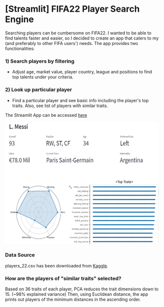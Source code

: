 # [Streamlit] FIFA22 Player Search Engine

Searching players can be cumbersome on FIFA22. I wanted to be able to find talents faster and easier, so I decided to create an app that caters to my (and preferably to other FIFA users') needs. The app provides two functionalities:

### 1) Search players by filtering
  - Adjust age, market value, player country, league and positions to find top talents under your criteria.
### 2) Look up particular player 
  - Find a particular player and see basic info including the player's top traits. Also, see list of players with similar traits. 
  
The Streamlit App can be accessed [here](https://share.streamlit.io/jayhoneylee527/fifa22-playerdb/main/fifa.py)

<p align="center">
  <img src="images/messi_dash.PNG" width="600" height="400">
</p>

### Data Source
players_22.csv has been downloaded from [Kaggle](https://www.kaggle.com/stefanoleone992/fifa-22-complete-player-dataset?select=players_22.csv).

### How are the players of "similar traits" selected?

Based on 36 traits of each player, PCA reduces the trait dimensions down to 15. (~98% explained variance)
Then, using Euclidean distance, the app prints out players of the minimum distances in the ascending order. 
